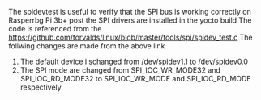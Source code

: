 The spidevtest is useful to verify that the SPI bus is working correctly on Rasperrbg Pi 3b+ post the SPI drivers are installed in the yocto build
The code is referenced from the https://github.com/torvalds/linux/blob/master/tools/spi/spidev_test.c 
The follwing changes are made from the above link

1) The default device i schanged from /dev/spidev1.1 to /dev/spidev0.0
2) The SPI mode are changed from SPI_IOC_WR_MODE32 and SPI_IOC_RD_MODE32 to SPI_IOC_WR_MODE and SPI_IOC_RD_MODE respectively
